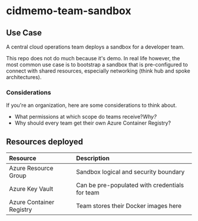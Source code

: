 # cidmemo-team-sandbox

## Use Case

A central cloud operations team deploys a sandbox for a developer team. 

This repo does not do much because it's  demo. In real life however, the most common use case is to bootstrap a sandbox that is pre-configured to connect with shared resources, especially networking (think hub and spoke architectures).

### Considerations

If you're an organization, here are some considerations to think about.

- What permissions at which scope do teams receive?_Why?_
- Why should every team get their own Azure Container Registry?

## Resources deployed

| Resource | Description |
|:--|:--|
| Azure Resource Group | Sandbox logical and security boundary |
| Azure Key Vault | Can be pre-populated with credentials for team |
| Azure Container Registry | Team stores their Docker images here |
